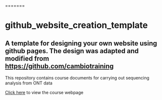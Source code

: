 =======
# github_website_creation_template


## A template for designing your own website using github pages. The design was adapted and modified from https://github.com/cambiotraining


This repository contains course documents for carrying out sequencing analysis from ONT data

[Click here](https://princeasaregh.github.io/ont_analysis/) to view the course webpage